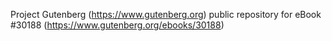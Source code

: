 Project Gutenberg (https://www.gutenberg.org) public repository for eBook #30188 (https://www.gutenberg.org/ebooks/30188)
